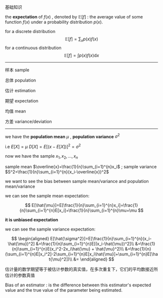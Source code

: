 基础知识



the **expectation** of $f(x)$ , denoted by $\mathbb{E}[f]$ : the average value of some function $f(x)$ under a probability distribution $p(x)$.

for a discrete distribution
$$
\mathbb{E}[f]=\sum_{x} p(x) f(x)
$$
for a continuous distribution
$$
\mathbb{E}[f]=\int p(x) f(x) \mathrm{d} x
$$

---

样本 sample

总体 population

估计 estimation

期望 expectation

均值 mean

方差 variance/deviation

---

we have the **population mean** $\mu$ , **population variance** $\sigma^2$ 

i.e  $E[X]=\mu$                   $D[X]=E[(x-E[X])]^2=\sigma^2$

now we have the sample $x_1,x_2,\dots,x_n$

sample mean $\overline{x}=\frac{1}{n}\sum_{i=1}^{n}x_i$  ; sample variance $S^2=\frac{1}{n}\sum_{i=1}^{n}(x_i-\overline{x})^2$

we want to see the bias between sample mean/variance and population mean/variance 

we can see the sample mean expectation:

$$
E[\hat{\mu}]=E[\frac{1}{n}\sum_{i=1}^{n}x_i]=\frac{1}{n}\sum_{i=1}^{n}E[x_i]=\frac{1}{n}\sum_{i=1}^{n}\mu=\mu
$$

**it is unbiased expectation**

we can see the sample variance expectation:

$$
\begin{aligned}
E[\hat{\sigma^2}]=E[\frac{1}{n}\sum_{i=1}^{n}(x_i-\hat{\mu})^2]
&=\frac{1}{n}\sum_{i=1}^{n}E[(x_i-\hat{\mu})^2]\\
&=\frac{1}{n}\sum_{i=1}^{n}E(x_i^2-2x_i\hat{\mu} + \hat{\mu}^2)\\
&=\frac{1}{n}(\sum_{i=1}^{n}E[x_i^2]-2\sum_{i=1}^{n}E[x_i\hat{\mu}]+\sum_{i=1}^{n}E[\hat{\mu}^2])\\
&= 
\end{aligned}
$$



估计量的数学期望等于被估计参数的真实值，在多次重复下，它们的平均数接近所估计的参数真值 

Bias of an estimator :  is the difference between this estimator's expected value and the true value of the parameter being estimated. 



